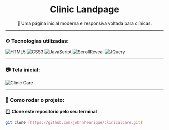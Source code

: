 <h1 align="center">Clinic Landpage</h1>

<p align="center">
  🏥 Uma página inicial moderna e responsiva voltada para clínicas.
</p>

---

### ⚙️ Tecnologias utilizadas:

<div>
  <img src="https://img.shields.io/badge/HTML5-E34F26?style=for-the-badge&logo=html5&logoColor=white" alt="HTML5" />
  <img src="https://img.shields.io/badge/CSS3-1572B6?style=for-the-badge&logo=css3&logoColor=white" alt="CSS3" />
  <img src="https://img.shields.io/badge/JavaScript-F7DF1E?style=for-the-badge&logo=javascript&logoColor=black" alt="JavaScript" />
  <img src="https://img.shields.io/badge/ScrollReveal-%23000000.svg?style=for-the-badge&logo=ScrollReveal&logoColor=white" alt="ScrollReveal" />
  <img src="https://img.shields.io/badge/jQuery-0769AD?style=for-the-badge&logo=jquery&logoColor=white" alt="JQuery" />
</div>

---

### 📷 Tela inicial:

![Clinic Care](https://github.com/user-attachments/assets/95d332dd-0ea0-40f8-b79b-f80b44172347)

---

### 📂 Como rodar o projeto:

1️⃣ **Clone este repositório pelo seu terminal**  
```bash
git clone [https://github.com/johnnhenrique/clinicalcare.git]
